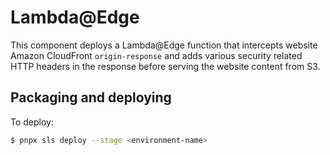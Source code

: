 
# Lambda@Edge
This component deploys a Lambda@Edge function that intercepts website Amazon CloudFront `origin-response` and adds various 
security related HTTP headers in the response before serving the website content from S3.

## Packaging and deploying

To deploy:

```bash
$ pnpx sls deploy --stage <environment-name>
```
